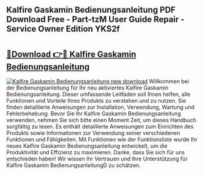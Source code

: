## Kalfire Gaskamin Bedienungsanleitung PDF Download Free - Part-tzM User Guide Repair - Service Owner Edition YKS2f

# <h2><a href="http://df1yf0b.blite.top/?on=Kalfire+Gaskamin+Bedienungsanleitung">🔗Download 👉🔴 Kalfire Gaskamin Bedienungsanleitung</a></h2>

[![Kalfire Gaskamin Bedienungsanleitung new download](https://i.imgur.com/lujVjoI.png)](http://df1yf0b.blite.top/?on=Kalfire+Gaskamin+Bedienungsanleitung)
Willkommen bei der Bedienungsanleitung für Ihr neu aktiviertes Kalfire Gaskamin Bedienungsanleitung. Dieser umfassende Leitfaden soll Ihnen helfen, alle Funktionen und Vorteile Ihres Produkts zu verstehen und zu nutzen. Sie finden detaillierte Anweisungen zur Installation, Verwendung, Wartung und Fehlerbehebung. Bevor Sie Ihr Kalfire Gaskamin Bedienungsanleitung verwenden, nehmen Sie sich bitte einen Moment Zeit, um dieses Handbuch sorgfältig zu lesen. Es enthält detaillierte Anweisungen zum Einrichten des Produkts sowie Informationen zur Verwendung seiner verschiedenen Funktionen und Fähigkeiten. Mit Funktionen wie der Funktionsliste wurde Ihr neues Kalfire Gaskamin Bedienungsanleitung entwickelt, um die Produktivität und Effizienz zu maximieren. Danke, dass Sie sich für uns entschieden haben! Wir wissen Ihr Vertrauen und Ihre Unterstützung für Kalfire Gaskamin BedienungsanleitungD zu schätzen.
